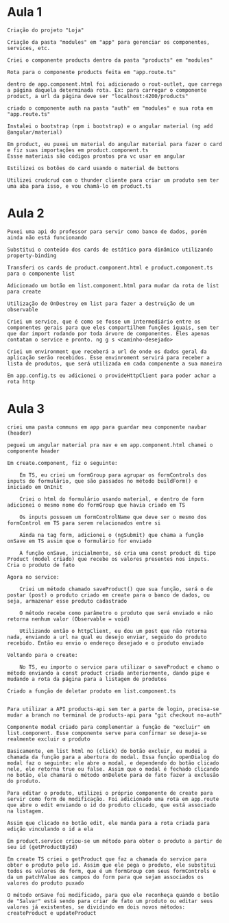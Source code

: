# Aula 1

    Criação do projeto "Loja"

    Criação da pasta "modules" em "app" para gerenciar os componentes, services, etc.

    Criei o componente products dentro da pasta "products" em "modules"

    Rota para o componente products feita em "app.route.ts"

    dentro de app.component.html foi adicionado o rout-outlet, que carrega a página daquela determinada rota. Ex: para carregar o componente product, a url da página deve ser "localhost:4200/products"
    
    criado o componente auth na pasta "auth" em "modules" e sua rota em "app.route.ts"

    Instalei o bootstrap (npm i bootstrap) e o angular material (ng add @angular/material)

    Em product, eu puxei um material do angular material para fazer o card e fiz suas importações em product.component.ts
    Essse materiais são códigos prontos pra vc usar em angular

    Estilizei os botões do card usando o material de buttons

    Utilizei crudcrud com o thunder cliente para criar um produto sem ter uma aba para isso, e vou chamá-lo em product.ts

# Aula 2

    Puxei uma api do professor para servir como banco de dados, porém ainda não está funcionando

    Substitui o conteúdo dos cards de estático para dinâmico utilizando property-binding

    Transferi os cards de product.component.html e product.component.ts para o componente list

    Adicionado um botão em list.component.html para mudar da rota de list para create

    Utilização de OnDestroy em list para fazer a destruição de um observable

    Criei um service, que é como se fosse um intermediário entre os componentes gerais para que eles compartilhem funções iguais, sem ter que dar import rodando por toda árvore de componentes. Eles apenas contatam o service e pronto. ng g s <caminho-desejado>

    Criei um environment que receberá a url de onde os dados geral da aplicação serão recebidos. Esse envinroment servirá para receber a lista de produtos, que será utilizada em cada componente a sua maneira

    Em app.config.ts eu adicionei o provideHttpClient para poder achar a rota http

# Aula 3

    criei uma pasta communs em app para guardar meu componente navbar (header)

    peguei um angular material pra nav e em app.component.html chamei o componente header

    Em create.component, fiz o seguinte:

        Em TS, eu criei um formGroup para agrupar os formControls dos inputs do formulário, que são passados no método buildForm() e iniciado em OnInit

        Criei o html do formulário usando material, e dentro de form adicionei o mesmo nome do formGroup que havia criado em TS

        Os inputs possuem um formControlName que deve ser o mesmo dos formControl em TS para serem relacionados entre si

        Ainda na tag form, adicionei o (ngSubmit) que chama a função onSave em TS assim que o formulário for enviado

        A função onSave, inicialmente, só cria uma const product di tipo Product (model criado) que recebe os valores presentes nos inputs. Cria o produto de fato

    Agora no service:

        Criei um método chamado saveProduct() que sua função, será o de postar (post) o produto criado em create para o banco de dados, ou seja, armazenar esse produto cadastrado

        O método recebe como parâmetro o produto que será enviado e não retorna nenhum valor (Observable = void)

        Utilizando então o httpClient, eu dou um post que não retorna nada, enviando a url na qual eu desejo enviar, seguido do produto recebido. Então eu envio o endereço desejado e o produto enviado

    Voltando para o create:

        No TS, eu importo o service para utilizar o saveProduct e chamo o método enviando a const product criada anteriormente, dando pipe e mudando a rota da página para a listagem de produtos

    Criado a função de deletar produto em list.component.ts

    
    Para utilizar a API products-api sem ter a parte de login, precisa-se mudar a branch no terminal de products-api para "git checkout no-auth"

    Componente modal criado para complementar a função de "excluir" em list.component. Esse componente serve para confirmar se deseja-se realmente excluir o produto

    Basicamente, em list html no (click) do botão excluir, eu mudei a chamada da função para a abertura do modal. Essa função openDialog do modal faz o seguinte: ele abre o modal, e dependendo do botão clicado nele, ele retorna true ou false. Assim que o modal é fechado clicando no botão, ele chamará o método onDelete para de fato fazer a exclusão do produto.

    Para editar o produto, utilizei o próprio componente de create para servir como form de modificação. Foi adicionado uma rota em app.route que abre o edit enviando o id do produto clicado, que está associado na listagem.

    Assim que clicado no botão edit, ele manda para a rota criada para edição vinculando o id a ela

    Em product.service criou-se um método para obter o produto a partir de seu id (getProductById)

    Em create TS criei o getProduct que faz a chamada do service para obter o produto pelo id. Assim que ele pega o produto, ele substitui todos os valores de form, que é um formGroup com seus formControls e da um patchValue aos campos do form para que sejam associados os valores do produto puxado

    O método onSave foi modificado, para que ele reconheça quando o botão de "Salvar" está sendo para criar de fato um produto ou editar seus valores já existentes, se dividindo em dois novos métodos: createProduct e updateProduct
